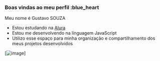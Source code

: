 ### Boas vindas ao meu perfil :blue_heart

Meu nome é Gustavo SOUZA

- Estou estudando na [Alura](https://www.alura.com.br)
- Estou me desenvolvendo na linguagem JavaScript
- Utilizo esse espaço para minha organização e compartilhamento dos meus projetos desenvolvidos

[![image](https://github.com/user-attachments/assets/ea8d2080-5246-4a2f-a160-46f56f80f0c6)]











